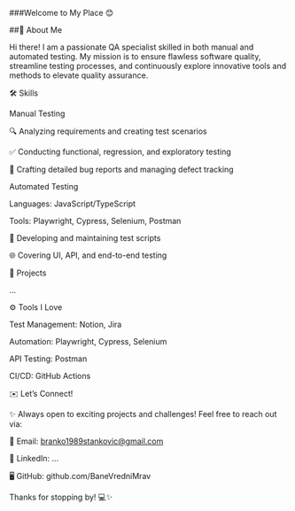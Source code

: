 ###Welcome to My Place 😊



##🌟 About Me

Hi there! I am a passionate QA specialist skilled in both manual and automated testing. My mission is to ensure flawless software quality, streamline testing processes, and continuously explore innovative tools and methods to elevate quality assurance.

🛠️ Skills

Manual Testing

🔍 Analyzing requirements and creating test scenarios

✅ Conducting functional, regression, and exploratory testing

🐞 Crafting detailed bug reports and managing defect tracking

Automated Testing

Languages: JavaScript/TypeScript

Tools: Playwright, Cypress, Selenium, Postman

🤖 Developing and maintaining test scripts

🌐 Covering UI, API, and end-to-end testing



🚀 Projects

...



⚙️ Tools I Love

Test Management: Notion, Jira

Automation: Playwright, Cypress, Selenium

API Testing: Postman

CI/CD: GitHub Actions

✉️ Let’s Connect!

✨ Always open to exciting projects and challenges! Feel free to reach out via:

📧 Email: branko1989stankovic@gmail.com

💼 LinkedIn: ...

🖥️ GitHub: github.com/BaneVredniMrav



Thanks for stopping by! 💻✨
